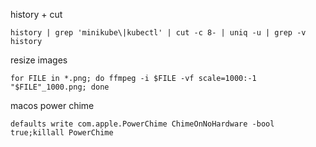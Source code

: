 history + cut
```
history | grep 'minikube\|kubectl' | cut -c 8- | uniq -u | grep -v history
```

resize images
```
for FILE in *.png; do ffmpeg -i $FILE -vf scale=1000:-1 "$FILE"_1000.png; done
```

macos power chime
```
defaults write com.apple.PowerChime ChimeOnNoHardware -bool true;killall PowerChime
```